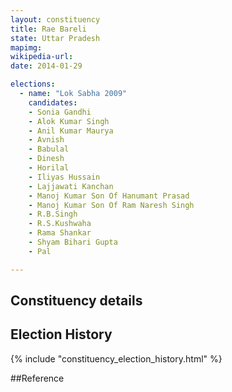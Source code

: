 ```yaml
---
layout: constituency
title: Rae Bareli
state: Uttar Pradesh
mapimg: 
wikipedia-url: 
date: 2014-01-29

elections: 
  - name: "Lok Sabha 2009"
    candidates: 
    - Sonia Gandhi 
    - Alok Kumar Singh 
    - Anil Kumar Maurya 
    - Avnish 
    - Babulal 
    - Dinesh 
    - Horilal 
    - Iliyas Hussain 
    - Lajjawati Kanchan 
    - Manoj Kumar Son Of Hanumant Prasad 
    - Manoj Kumar Son Of Ram Naresh Singh 
    - R.B.Singh 
    - R.S.Kushwaha 
    - Rama Shankar 
    - Shyam Bihari Gupta 
    - Pal 

---
```

## Constituency details


## Election History
{% include "constituency_election_history.html" %}

##Reference

